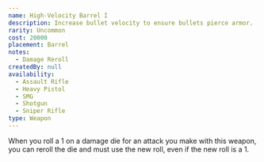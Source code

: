 ```yaml
---
name: High-Velocity Barrel I
description: Increase bullet velocity to ensure bullets pierce armor.
rarity: Uncommon
cost: 20000
placement: Barrel
notes:
  - Damage Reroll
createdBy: null
availability:
  - Assault Rifle
  - Heavy Pistol
  - SMG
  - Shotgun
  - Sniper Rifle
type: Weapon
---
```

When you roll a 1 on a damage die for an attack you make with this weapon, you can reroll the die and must use the new roll, even if the new roll is a 1.
